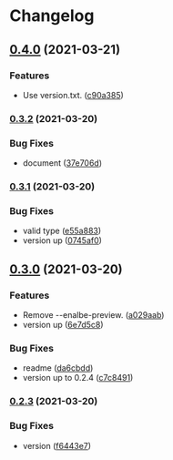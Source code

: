 # Changelog

## [0.4.0](https://www.github.com/Teletha/test/compare/v0.3.2...v0.4.0) (2021-03-21)


### Features

* Use version.txt. ([c90a385](https://www.github.com/Teletha/test/commit/c90a38578fc23c22189a53c6691ca14737e369f2))

### [0.3.2](https://www.github.com/Teletha/test/compare/v0.3.1...v0.3.2) (2021-03-20)


### Bug Fixes

* document ([37e706d](https://www.github.com/Teletha/test/commit/37e706d329a7bb6e82df4ac0ec6154dcaef8ff66))

### [0.3.1](https://www.github.com/Teletha/test/compare/v0.3.0...v0.3.1) (2021-03-20)


### Bug Fixes

* valid type ([e55a883](https://www.github.com/Teletha/test/commit/e55a883250e86703205187b79e5474e6ca95eb54))
* version up ([0745af0](https://www.github.com/Teletha/test/commit/0745af03db15b9b2e7cace1df2b35bc6cf9570ea))

## [0.3.0](https://www.github.com/Teletha/test/compare/v0.2.3...v0.3.0) (2021-03-20)


### Features

* Remove --enalbe-preview. ([a029aab](https://www.github.com/Teletha/test/commit/a029aab4f8d3578b1a07241955a5e3968ee29c39))
* version up ([6e7d5c8](https://www.github.com/Teletha/test/commit/6e7d5c8793269289e26c6830bf7952bdd37d4352))


### Bug Fixes

* readme ([da6cbdd](https://www.github.com/Teletha/test/commit/da6cbdd9124fa128d335bbf35cca8615d2e13859))
* version up to 0.2.4 ([c7c8491](https://www.github.com/Teletha/test/commit/c7c849190e7274df5fd2c5b7db9b85da2767e790))

### [0.2.3](https://www.github.com/Teletha/test/compare/v0.2.2...v0.2.3) (2021-03-20)


### Bug Fixes

* version ([f6443e7](https://www.github.com/Teletha/test/commit/f6443e7026080b0603006dd44d600d2c4a5c6912))
